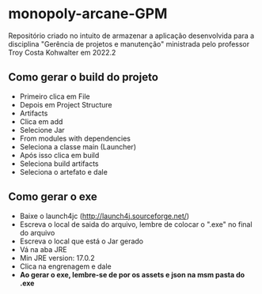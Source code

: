 # monopoly-arcane-GPM
Repositório criado no intuito de armazenar a aplicação desenvolvida para a disciplina "Gerência de projetos e manutenção" ministrada pelo professor Troy Costa Kohwalter em 2022.2


## Como gerar o build do projeto
- Primeiro clica em File
- Depois em Project Structure 
- Artifacts
- Clica em add
- Selecione Jar
- From modules with dependencies
- Seleciona a classe main (Launcher)
- Após isso clica em build 
- Seleciona build artifacts
- Seleciona o artefato e dale 

## Como gerar o exe
- Baixe o launch4jc (http://launch4j.sourceforge.net/)
- Escreva o local de saida do arquivo, lembre de colocar o ".exe" no final do arquivo
- Escreva o local que está o Jar gerado
- Vá na aba JRE 
- Min JRE version: 17.0.2
- Clica na engrenagem e dale
- <strong>Ao gerar o exe, lembre-se de por os assets e json na msm pasta do .exe</strong>


